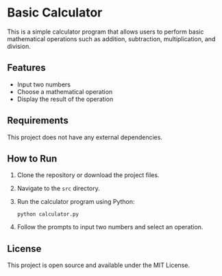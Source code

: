 # Basic Calculator

This is a simple calculator program that allows users to perform basic mathematical operations such as addition, subtraction, multiplication, and division.

## Features

- Input two numbers
- Choose a mathematical operation
- Display the result of the operation

## Requirements

This project does not have any external dependencies.

## How to Run

1. Clone the repository or download the project files.
2. Navigate to the `src` directory.
3. Run the calculator program using Python:

   ```
   python calculator.py
   ```

4. Follow the prompts to input two numbers and select an operation.

## License

This project is open source and available under the MIT License.